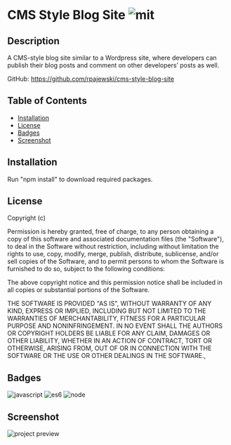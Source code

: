 # CMS Style Blog Site   ![mit](https://img.shields.io/badge/license-MIT-green)

## Description
A CMS-style blog site similar to a Wordpress site, where developers can publish their blog posts and comment on other developers’ posts as well.

GitHub: https://github.com/rpajewski/cms-style-blog-site

## Table of Contents

* [Installation](#installation)
* [License](#license)
* [Badges](#badges)
* [Screenshot](#screenshot)

## Installation
Run "npm install" to download required packages.

## License
Copyright (c)

Permission is hereby granted, free of charge, to any person obtaining a copy
of this software and associated documentation files (the "Software"), to deal
in the Software without restriction, including without limitation the rights
to use, copy, modify, merge, publish, distribute, sublicense, and/or sell
copies of the Software, and to permit persons to whom the Software is
furnished to do so, subject to the following conditions:
                
The above copyright notice and this permission notice shall be included in all
copies or substantial portions of the Software.
                
THE SOFTWARE IS PROVIDED "AS IS", WITHOUT WARRANTY OF ANY KIND, EXPRESS OR
IMPLIED, INCLUDING BUT NOT LIMITED TO THE WARRANTIES OF MERCHANTABILITY,
FITNESS FOR A PARTICULAR PURPOSE AND NONINFRINGEMENT. IN NO EVENT SHALL THE
AUTHORS OR COPYRIGHT HOLDERS BE LIABLE FOR ANY CLAIM, DAMAGES OR OTHER
LIABILITY, WHETHER IN AN ACTION OF CONTRACT, TORT OR OTHERWISE, ARISING FROM,
OUT OF OR IN CONNECTION WITH THE SOFTWARE OR THE USE OR OTHER DEALINGS IN THE
SOFTWARE.,

## Badges

![javascript](https://img.shields.io/badge/javascript-%20%20-blue)
![es6](https://img.shields.io/badge/ES6-%20%20-blue)
![node](https://img.shields.io/badge/Node-%20%20-blue)

## Screenshot
![project preview](https://user-images.githubusercontent.com/70237837/102038413-cbde6e80-3d8c-11eb-9f67-4bd487f6ff4d.png)
